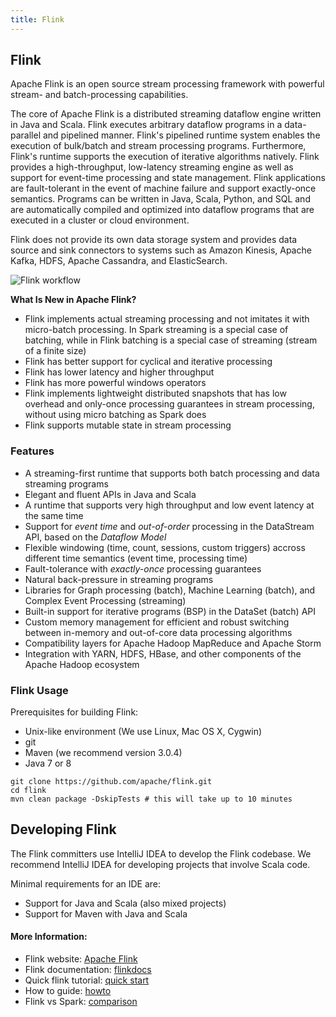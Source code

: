 ```yaml
---
title: Flink
---
```

## Flink

Apache Flink is an open source stream processing framework with powerful stream- and batch-processing capabilities.

The core of Apache Flink is a distributed streaming dataflow engine written in Java and Scala. Flink executes arbitrary dataflow programs in a data-parallel and pipelined manner.
Flink's pipelined runtime system enables the execution of bulk/batch and stream processing programs. Furthermore, Flink's runtime supports the execution of iterative algorithms natively.
Flink provides a high-throughput, low-latency streaming engine as well as support for event-time processing and state management. Flink applications are fault-tolerant in the event of machine failure and support exactly-once semantics.
Programs can be written in Java, Scala, Python, and SQL and are automatically compiled and optimized into dataflow programs that are executed in a cluster or cloud environment.

Flink does not provide its own data storage system and provides data source and sink connectors to systems such as Amazon Kinesis, Apache Kafka, HDFS, Apache Cassandra, and ElasticSearch.

![Flink workflow](https://flink.apache.org/img/flink-home-graphic-update.svg)

**What Is New in Apache Flink?**
* Flink implements actual streaming processing and not imitates it with micro-batch processing. In Spark streaming is a special case of batching, while in Flink batching is a special case of streaming (stream of a finite size)
* Flink has better support for cyclical and iterative processing
* Flink has lower latency and higher throughput
* Flink has more powerful windows operators
* Flink implements lightweight distributed snapshots that has low overhead and only-once processing guarantees in stream processing, without using micro batching as Spark does
* Flink supports mutable state in stream processing

### Features

* A streaming-first runtime that supports both batch processing and data streaming programs
* Elegant and fluent APIs in Java and Scala
* A runtime that supports very high throughput and low event latency at the same time
* Support for *event time* and *out-of-order* processing in the DataStream API, based on the *Dataflow Model*
* Flexible windowing (time, count, sessions, custom triggers) accross different time semantics (event time, processing time)
* Fault-tolerance with *exactly-once* processing guarantees
* Natural back-pressure in streaming programs
* Libraries for Graph processing (batch), Machine Learning (batch), and Complex Event Processing (streaming)
* Built-in support for iterative programs (BSP) in the DataSet (batch) API
* Custom memory management for efficient and robust switching between in-memory and out-of-core data processing algorithms
* Compatibility layers for Apache Hadoop MapReduce and Apache Storm
* Integration with YARN, HDFS, HBase, and other components of the Apache Hadoop ecosystem


### Flink Usage

Prerequisites for building Flink:

* Unix-like environment (We use Linux, Mac OS X, Cygwin)
* git
* Maven (we recommend version 3.0.4)
* Java 7 or 8

```shell
git clone https://github.com/apache/flink.git
cd flink
mvn clean package -DskipTests # this will take up to 10 minutes
```

## Developing Flink

The Flink committers use IntelliJ IDEA to develop the Flink codebase.
We recommend IntelliJ IDEA for developing projects that involve Scala code.

Minimal requirements for an IDE are:
* Support for Java and Scala (also mixed projects)
* Support for Maven with Java and Scala


#### More Information:
* Flink website: <a href='https://flink.apache.org/' target='_blank' rel='nofollow'>Apache Flink</a>
* Flink documentation: <a href='https://ci.apache.org/projects/flink/flink-docs-release-1.3/' target='_blank' rel='nofollow'>flinkdocs</a>
* Quick flink tutorial: <a href='https://www.linkedin.com/pulse/introduction-apache-flink-quickstart-tutorial-malini-shukla/' target='_blank' rel='nofollow'>quick start</a>
* How to guide: <a href='https://data-artisans.com/blog/kafka-flink-a-practical-how-to' target='_blank' rel='nofollow'>howto</a>
* Flink vs Spark: <a href='http://www.developintelligence.com/blog/2017/02/comparing-contrasting-apache-flink-vs-spark/' target='_blank' rel='nofollow'>comparison</a>
